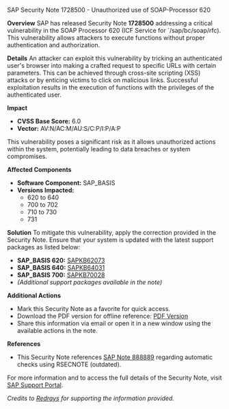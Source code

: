 SAP Security Note 1728500 - Unauthorized use of SOAP-Processor 620

**Overview**
SAP has released Security Note **1728500** addressing a critical vulnerability in the SOAP Processor 620 (ICF Service for `/sap/bc/soap/rfc). This vulnerability allows attackers to execute functions without proper authentication and authorization.

**Details**
An attacker can exploit this vulnerability by tricking an authenticated user's browser into making a crafted request to specific URLs with certain parameters. This can be achieved through cross-site scripting (XSS) attacks or by enticing victims to click on malicious links. Successful exploitation results in the execution of functions with the privileges of the authenticated user.

**Impact**
- **CVSS Base Score:** 6.0
- **Vector:** AV:N/AC:M/AU:S/C:P/I:P/A:P

This vulnerability poses a significant risk as it allows unauthorized actions within the system, potentially leading to data breaches or system compromises.

**Affected Components**
- **Software Component:** SAP_BASIS
- **Versions Impacted:**
  - 620 to 640
  - 700 to 702
  - 710 to 730
  - 731

**Solution**
To mitigate this vulnerability, apply the correction provided in the Security Note. Ensure that your system is updated with the latest support packages as listed below:

- **SAP_BASIS 620:** [SAPKB62073](https://me.sap.com/supportpackage/SAPKB62073)
- **SAP_BASIS 640:** [SAPKB64031](https://me.sap.com/supportpackage/SAPKB64031)
- **SAP_BASIS 700:** [SAPKB70028](https://me.sap.com/supportpackage/SAPKB70028)
- *(Additional support packages available in the note)*

**Additional Actions**
- Mark this Security Note as a favorite for quick access.
- Download the PDF version for offline reference: [PDF Version](https://userapps.support.sap.com/sap/support/sfm/notes/print/0001728500?language=en-US&token=65E2D168344C3E64EE2561618FD267D2)
- Share this information via email or open it in a new window using the available actions in the note.

**References**
- This Security Note references [SAP Note 888889](https://me.sap.com/notes/888889) regarding automatic checks using RSECNOTE (outdated).

For more information and to access the full details of the Security Note, visit [SAP Support Portal](https://me.sap.com/notes/0001728500).

*Credits to [Redrays](https://redrays.io) for supporting the information provided.*
